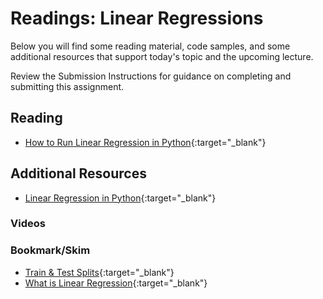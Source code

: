 # Readings: Linear Regressions

Below you will find some reading material, code samples, and some additional resources that support today's topic and the upcoming lecture.

Review the Submission Instructions for guidance on completing and submitting this assignment.

## Reading

- [How to Run Linear Regression in Python](http://bigdata-madesimple.com/how-to-run-linear-regression-in-python-scikit-learn/){:target="_blank"}

## Additional Resources

- [Linear Regression in Python](https://realpython.com/linear-regression-in-python/){:target="_blank"}

### Videos

### Bookmark/Skim

- [Train & Test Splits](https://towardsdatascience.com/train-test-split-and-cross-validation-in-python-80b61beca4b6){:target="_blank"}
- [What is Linear Regression](https://www.statisticssolutions.com/what-is-linear-regression/){:target="_blank"}
